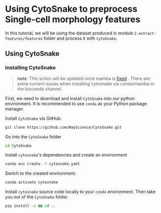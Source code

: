 # Using CytoSnake to preprocess Single-cell morphology features

In this tutorial, we will be using the dataset produced in module `2.extract-features/features` folder and process it with `CytoSnake`.

## Using CytoSnake

### installing CytoSnake

> **note**: This sction will be updated once mamba is [fixed](https://github.com/mamba-org/mamba/issues/2882#issuecomment-1746314832) . There are some current issues when installing cytosnake via conda/mamba in the bioconda channel.

First, we need to download and install `CytoSnake` into our python environment.
It is recommended to use `conda` as your Python package manager.

Install `CytoSnake` via GitHub:

```bash
git clone https://github.com/WayScience/CytoSnake.git
```

Go into the `CytoSnake` folder

```bash
cd CytoSnake
```

Install `cytosnake`'s dependencies and create an environment

```bash
conda env create -f cytosnake.yaml
```

Switch to the created environment:

```bash
conda activate cytosnake
```

Install `cytosnake` source code locally to your `conda` environment.
Then take you out of the `CytoSnake` folder.

```bash
pip install -e && cd ..
```
